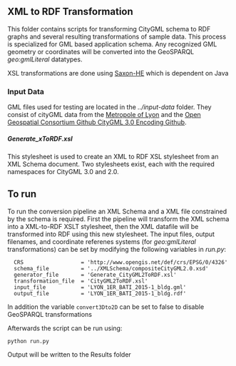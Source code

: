 ## XML to RDF Transformation
This folder contains scripts for transforming CityGML schema to RDF graphs and several resulting transformations of sample data. This process is specialized for GML based application schema. Any recognized GML geometry or coordinates will be converted into the GeoSPARQL _geo:gmlLiteral_ datatypes.

XSL transformations are done using [Saxon-HE](http://saxon.sourceforge.net/) which is dependent on Java

### Input Data
GML files used for testing are located in the _../input-data_ folder. They consist of cityGML data from the [Metropole of Lyon](https://data.grandlyon.com/accueil) and the [Open Geospatial Consortium Github CityGML 3.0 Encoding Github](https://github.com/opengeospatial/CityGML-3.0Encodings/tree/master/CityGML/Examples).

##### Generate_xToRDF.xsl
This stylesheet is used to create an XML to RDF XSL stylesheet from an XML Schema document. Two stylesheets exist, each with the required namespaces for CityGML 3.0 and 2.0.


## To run
To run the conversion pipeline an XML Schema and a XML file constrained by the schema is required. First the pipeline will transform the XML schema into a XML-to-RDF XSLT stylesheet, then the XML datafile will be transformed into RDF using this new stylesheet. The input files, output filenames, and coordinate referenes systems (for _geo:gmlLiteral_ transformations) can be set by modifying the following variables in _run.py_:
```     
  CRS                  = 'http://www.opengis.net/def/crs/EPSG/0/4326'
  schema_file          = '../XMLSchema/compositeCityGML2.0.xsd'
  generator_file       = 'Generate_CityGML2ToRDF.xsl'
  transformation_file  = 'CityGML2ToRDF.xsl'
  input_file           = 'LYON_1ER_BATI_2015-1_bldg.gml'
  output_file          = 'LYON_1ER_BATI_2015-1_bldg.rdf'
```

In addition the variable `convert3Dto2D` can be set to false to disable GeoSPARQL transformations

Afterwards the script can be run using:
```
python run.py
```

Output will be written to the Results folder


